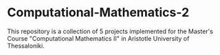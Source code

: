 # Computational-Mathematics-2
This repository is a collection of 5 projects implemented for the Master's Course "Computational Mathematics II" in Aristotle University of Thessaloniki.
